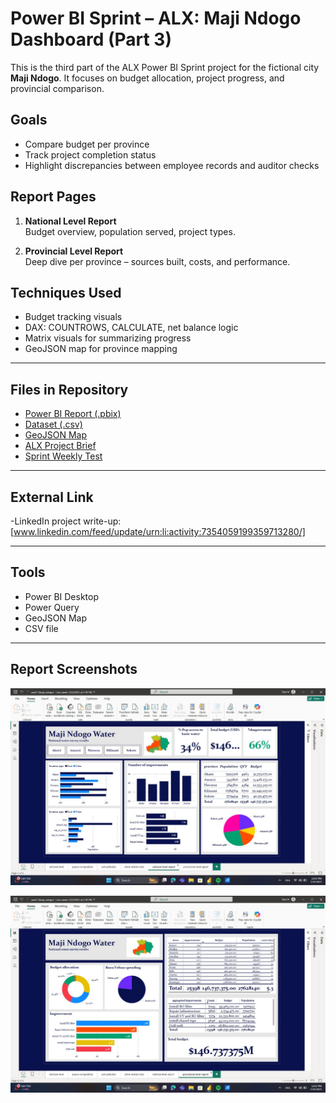# Power BI Sprint – ALX: Maji Ndogo Dashboard (Part 3)

This is the third part of the ALX Power BI Sprint project for the fictional city **Maji Ndogo**. It focuses on budget allocation, project progress, and provincial comparison.

## Goals

- Compare budget per province  
- Track project completion status  
- Highlight discrepancies between employee records and auditor checks

## Report Pages

1. **National Level Report**  
   Budget overview, population served, project types.

2. **Provincial Level Report**  
   Deep dive per province – sources built, costs, and performance.

##  Techniques Used

- Budget tracking visuals  
- DAX: COUNTROWS, CALCULATE, net balance logic  
- Matrix visuals for summarizing progress  
- GeoJSON map for province mapping

---

##  Files in Repository
-  [Power BI Report (.pbix)](part2-3(maji_ndogo).pbix)
-  [Dataset (.csv)](Md_water_services_data.xlsx)
-  [GeoJSON Map](MD_Provinces.json)
-  [ALX Project Brief](Part3_Slides.pdf)
-  [Sprint Weekly Test](project-Maji-Ndogo-part-3-MCQ.pdf)

---

##  External Link

-LinkedIn project write-up:[www.linkedin.com/feed/update/urn:li:activity:7354059199359713280/]

---

##  Tools

- Power BI Desktop  
- Power Query  
- GeoJSON Map  
- CSV file 

---

## Report Screenshots

![National Level Report](National_Level_Report.jpeg)

![Provincial Level Report](Provincial_Level_Report.jpeg)

